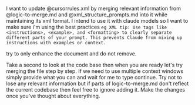 I want to update @cursorrules.xml by merging relevant information from @logic-to-merge.md and @xml_structure_prompts.md  into it while maintaining its xml format. I intend to use it with claude models so I want to make sure i'm using the best practices `eg XML tip: Use tags like <instructions>, <example>, and <formatting> to clearly separate different parts of your prompt. This prevents Claude from mixing up instructions with examples or context.`

try to only enhance the document and do not remove.

Take a second to look at the code base then when you are ready let's try merging the file step by step. If we need to use multiple context windows simply provide what you can and wait for me to type continue. Try not to lose any relevant information but if parts of logic-to-merge.md don't reflect the current codebase then feel free to ignore adding it. Make the changes once you've thought about everything.
